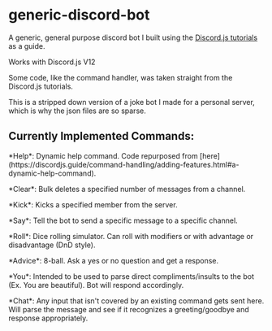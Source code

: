 # generic-discord-bot
A generic, general purpose discord bot I built using the [Discord.js tutorials](https://discordjs.guide) as a guide. 
<p>Works with Discord.js V12</p>
<p>Some code, like the command handler, was taken straight from the Discord.js tutorials.</p> 

This is a stripped down version of a joke bot I made for a personal server, which is why the json files are so sparse. 

## Currently Implemented Commands: 
<p>*Help*: Dynamic help command. Code repurposed from [here](https://discordjs.guide/command-handling/adding-features.html#a-dynamic-help-command).</p>
<p>*Clear*: Bulk deletes a specified number of messages from a channel.</p>
<p>*Kick*: Kicks a specified member from the server.</p>
<p>*Say*: Tell the bot to send a specific message to a specific channel.</p>
<p>*Roll*: Dice rolling simulator. Can roll with modifiers or with advantage or disadvantage (DnD style).</p>
<p>*Advice*: 8-ball. Ask a yes or no question and get a response.</p>
<p>*You*: Intended to be used to parse direct compliments/insults to the bot (Ex. You are beautiful). Bot will respond accordingly.</p>
<p>*Chat*: Any input that isn't covered by an existing command gets sent here. Will parse the message and see if it recognizes a greeting/goodbye and response appropriately.</p>
